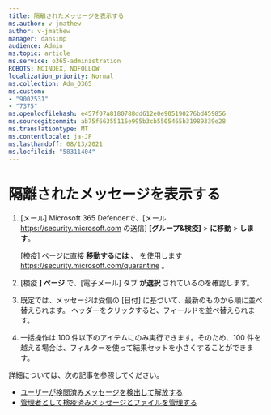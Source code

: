 ```yaml
---
title: 隔離されたメッセージを表示する
ms.author: v-jmathew
author: v-jmathew
manager: dansimp
audience: Admin
ms.topic: article
ms.service: o365-administration
ROBOTS: NOINDEX, NOFOLLOW
localization_priority: Normal
ms.collection: Adm_O365
ms.custom:
- "9002531"
- "7375"
ms.openlocfilehash: e457f07a8180788dd612e0e905190276bd459856
ms.sourcegitcommit: ab75f66355116e995b3cb5505465b31989339e28
ms.translationtype: MT
ms.contentlocale: ja-JP
ms.lasthandoff: 08/13/2021
ms.locfileid: "58311404"
---
```

# <a name="view-all-quarantined-messages"></a>隔離されたメッセージを表示する

1. [メール] Microsoft 365 Defenderで、[メール <https://security.microsoft.com> の送信] **[グループ&検疫]** \> **に移動** \> **します**。

   [検疫] ページに直接 **移動するには** 、 を使用します <https://security.microsoft.com/quarantine> 。

2. [検疫 **] ページ** で、[電子メール] タブ **が選択** されているのを確認します。
3. 既定では、メッセージは受信の [日付] に基づいて、最新のものから順に並べ替えられます。 ヘッダーをクリックすると、フィールドを並べ替えられます。
4. 一括操作は 100 件以下のアイテムにのみ実行できます。そのため、100 件を越える場合は、フィルターを使って結果セットを小さくすることができます。

詳細については、次の記事を参照してください。

- [ユーザーが検閲済みメッセージを検出して解放する](https://docs.microsoft.com/microsoft-365/security/office-365-security/find-and-release-quarantined-messages-as-a-user)
- [管理者として検疫済みメッセージとファイルを管理する](https://docs.microsoft.com/microsoft-365/security/office-365-security/manage-quarantined-messages-and-files)
